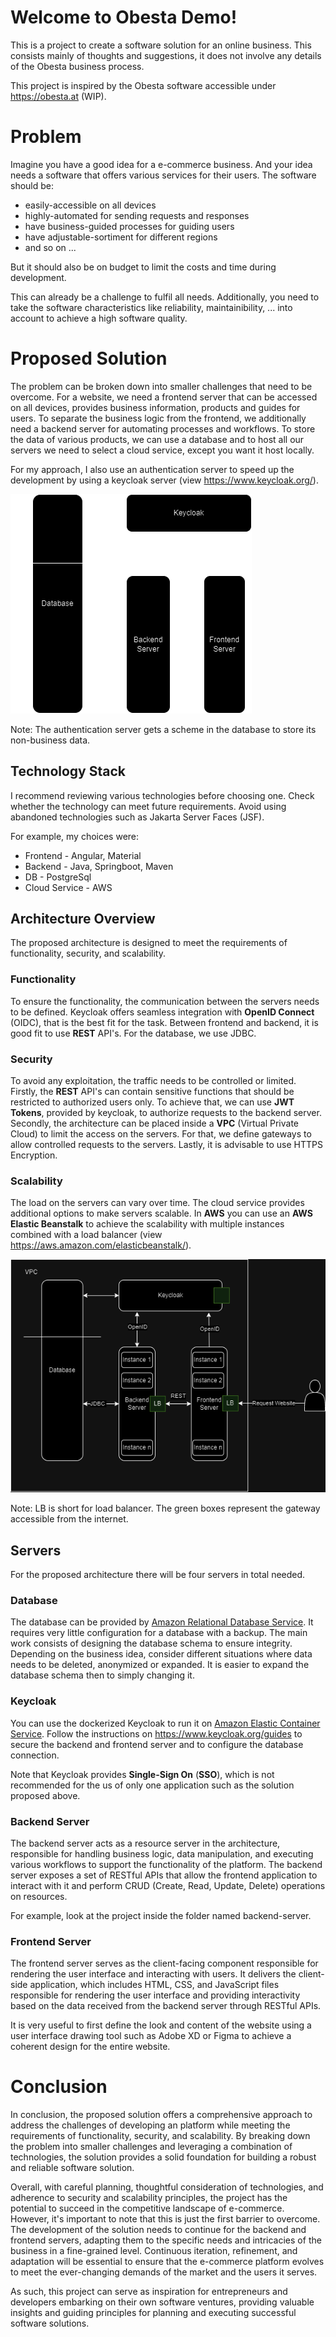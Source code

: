 # Welcome to Obesta Demo!

This is a project to create a software solution for an online business.
This consists mainly of thoughts and suggestions,
it does not involve any details of the Obesta business process.

This project is inspired by the Obesta software accessible under <https://obesta.at> (WIP). 


# Problem

Imagine you have a good idea for a e-commerce business.
And your idea needs a software that offers various services for their users.
The software should be:
- easily-accessible on all devices
- highly-automated for sending requests and responses
- have business-guided processes for guiding users
- have adjustable-sortiment for different regions
- and so on ...

But it should also be on budget to limit the costs and time during development.

This can already be a challenge to fulfil all needs. Additionally, you need to take the software characteristics like reliability, maintainibility, ... into account to achieve a high software quality.


# Proposed Solution

The problem can be broken down into smaller challenges that need to be overcome.
For a website, we need a frontend server that can be accessed on all devices, provides business information, products and guides for users.
To separate the business logic from the frontend, we additionally need a backend server for automating processes and workflows. 
To store the data of various products, we can use a database and to host all our servers we need to select a cloud service, except you want it host locally.

For my approach, I also use an authentication server to speed up the development by using a keycloak server (view https://www.keycloak.org/).

![simpleArchitecture.png](simpleArchitecture.png)

Note: The authentication server gets a scheme in the database to store its non-business data. 

## Technology Stack

I recommend reviewing various technologies before choosing one.
Check whether the technology can meet future requirements.
Avoid using abandoned technologies such as Jakarta Server Faces (JSF).

For example, my choices were:
- Frontend - Angular, Material
- Backend - Java, Springboot, Maven
- DB - PostgreSql
- Cloud Service - AWS

## Architecture Overview

The proposed architecture is designed to meet the requirements of functionality, security, and scalability.

### Functionality
To ensure the functionality, the communication between the servers needs to be defined.
Keycloak offers seamless integration with **OpenID Connect** (OIDC), that is the best fit for the task.
Between frontend and backend, it is good fit to use **REST** API's.
For the database, we use JDBC.

### Security

To avoid any exploitation, the traffic needs to be controlled or limited.
Firstly, the **REST** API's can contain sensitive functions that should be restricted to authorized users only.
To achieve that, we can use **JWT Tokens**, provided by keycloak, to authorize requests to the backend server.
Secondly, the architecture can be placed inside a **VPC** (Virtual Private Cloud) to limit the access on the servers.
For that, we define gateways to allow controlled requests to the servers.
Lastly, it is advisable to use HTTPS Encryption.

### Scalability

The load on the servers can vary over time.
The cloud service provides additional options to make servers scalable.
In **AWS** you can use an **AWS Elastic Beanstalk** to achieve the scalability with multiple instances combined with a load balancer
(view https://aws.amazon.com/elasticbeanstalk/).

![scalableDiagram.png](scalableDiagram.png)

Note: LB is short for load balancer.
The green boxes represent the gateway accessible from the internet.

## Servers

For the proposed architecture there will be four servers in total needed.

### Database

The database can be provided by [Amazon Relational Database Service](https://aws.amazon.com/rds/).
It requires very little configuration for a database with a backup.
The main work consists of designing the database schema to ensure integrity.
Depending on the business idea, consider different situations where data needs to be deleted, anonymized or expanded.
It is easier to expand the database schema then to simply changing it.


### Keycloak

You can use the dockerized Keycloak to run it on [Amazon Elastic Container Service](https://aws.amazon.com/ecs/).
Follow the instructions on https://www.keycloak.org/guides to secure the backend and frontend server and to
configure the database connection. 

Note that Keycloak provides **Single-Sign On** (**SSO**), which is not recommended for the us of only one application such as the solution proposed above. 

### Backend Server


The backend server acts as a resource server in the architecture,
responsible for handling business logic,
data manipulation,
and executing various workflows to support the functionality of the platform.
The backend server exposes a set of RESTful APIs that allow the frontend application to interact with it
and perform CRUD (Create, Read, Update, Delete) operations on resources.

For example, look at the project inside the folder named backend-server.

### Frontend Server

The frontend server serves as the client-facing component responsible for rendering the user interface and interacting with users.
It delivers the client-side application, which includes HTML, CSS, and JavaScript files responsible for rendering the user interface and providing interactivity
based on the data received from the backend server through RESTful APIs.

It is very useful to first define the look and content of the website
using a user interface drawing tool such as Adobe XD or Figma to achieve a coherent design for the entire website.

# Conclusion

In conclusion, the proposed solution offers a comprehensive approach to address the challenges of developing an platform while meeting the requirements of functionality, security, and scalability.
By breaking down the problem into smaller challenges and leveraging a combination of technologies, the solution provides a solid foundation for building a robust and reliable software solution.

Overall, with careful planning, thoughtful consideration of technologies, and adherence to security and scalability principles,
the project has the potential to succeed in the competitive landscape of e-commerce.
However, it's important to note that this is just the first barrier to overcome.
The development of the solution needs to continue for the backend and frontend servers, adapting them to the specific needs and intricacies of the business in a fine-grained level.
Continuous iteration, refinement, and adaptation will be essential to ensure that the e-commerce platform evolves to meet the ever-changing demands of the market and the users it serves.

As such, this project can serve as inspiration for entrepreneurs and developers embarking on their own software ventures, providing valuable insights and guiding principles for planning and executing successful software solutions.